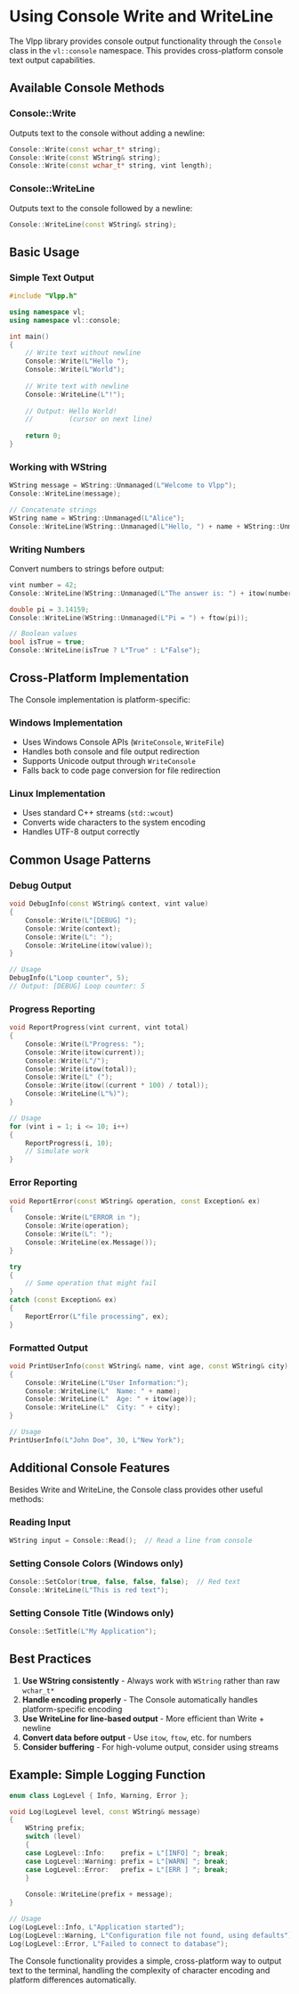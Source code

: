 # Using Console Write and WriteLine

The Vlpp library provides console output functionality through the `Console` class in the `vl::console` namespace. This provides cross-platform console text output capabilities.

## Available Console Methods

### Console::Write
Outputs text to the console without adding a newline:

```cpp
Console::Write(const wchar_t* string);
Console::Write(const WString& string);
Console::Write(const wchar_t* string, vint length);
```

### Console::WriteLine
Outputs text to the console followed by a newline:

```cpp
Console::WriteLine(const WString& string);
```

## Basic Usage

### Simple Text Output

```cpp
#include "Vlpp.h"

using namespace vl;
using namespace vl::console;

int main()
{
    // Write text without newline
    Console::Write(L"Hello ");
    Console::Write(L"World");
    
    // Write text with newline  
    Console::WriteLine(L"!");
    
    // Output: Hello World!
    //         (cursor on next line)
    
    return 0;
}
```

### Working with WString

```cpp
WString message = WString::Unmanaged(L"Welcome to Vlpp");
Console::WriteLine(message);

// Concatenate strings
WString name = WString::Unmanaged(L"Alice");
Console::WriteLine(WString::Unmanaged(L"Hello, ") + name + WString::Unmanaged(L"!"));
```

### Writing Numbers

Convert numbers to strings before output:

```cpp
vint number = 42;
Console::WriteLine(WString::Unmanaged(L"The answer is: ") + itow(number));

double pi = 3.14159;
Console::WriteLine(WString::Unmanaged(L"Pi = ") + ftow(pi));

// Boolean values
bool isTrue = true;
Console::WriteLine(isTrue ? L"True" : L"False");
```

## Cross-Platform Implementation

The Console implementation is platform-specific:

### Windows Implementation
- Uses Windows Console APIs (`WriteConsole`, `WriteFile`)
- Handles both console and file output redirection
- Supports Unicode output through `WriteConsole`
- Falls back to code page conversion for file redirection

### Linux Implementation  
- Uses standard C++ streams (`std::wcout`)
- Converts wide characters to the system encoding
- Handles UTF-8 output correctly

## Common Usage Patterns

### Debug Output

```cpp
void DebugInfo(const WString& context, vint value)
{
    Console::Write(L"[DEBUG] ");
    Console::Write(context);
    Console::Write(L": ");
    Console::WriteLine(itow(value));
}

// Usage
DebugInfo(L"Loop counter", 5);
// Output: [DEBUG] Loop counter: 5
```

### Progress Reporting

```cpp
void ReportProgress(vint current, vint total)
{
    Console::Write(L"Progress: ");
    Console::Write(itow(current));
    Console::Write(L"/");
    Console::Write(itow(total));
    Console::Write(L" (");
    Console::Write(itow((current * 100) / total));
    Console::WriteLine(L"%)");
}

// Usage
for (vint i = 1; i <= 10; i++)
{
    ReportProgress(i, 10);
    // Simulate work
}
```

### Error Reporting

```cpp
void ReportError(const WString& operation, const Exception& ex)
{
    Console::Write(L"ERROR in ");
    Console::Write(operation);
    Console::Write(L": ");
    Console::WriteLine(ex.Message());
}

try
{
    // Some operation that might fail
}
catch (const Exception& ex)
{
    ReportError(L"file processing", ex);
}
```

### Formatted Output

```cpp
void PrintUserInfo(const WString& name, vint age, const WString& city)
{
    Console::WriteLine(L"User Information:");
    Console::WriteLine(L"  Name: " + name);
    Console::WriteLine(L"  Age: " + itow(age));
    Console::WriteLine(L"  City: " + city);
}

// Usage
PrintUserInfo(L"John Doe", 30, L"New York");
```

## Additional Console Features

Besides Write and WriteLine, the Console class provides other useful methods:

### Reading Input
```cpp
WString input = Console::Read();  // Read a line from console
```

### Setting Console Colors (Windows only)
```cpp
Console::SetColor(true, false, false, false);  // Red text
Console::WriteLine(L"This is red text");
```

### Setting Console Title (Windows only)
```cpp
Console::SetTitle(L"My Application");
```

## Best Practices

1. **Use WString consistently** - Always work with `WString` rather than raw `wchar_t*`
2. **Handle encoding properly** - The Console automatically handles platform-specific encoding
3. **Use WriteLine for line-based output** - More efficient than Write + newline
4. **Convert data before output** - Use `itow`, `ftow`, etc. for numbers
5. **Consider buffering** - For high-volume output, consider using streams

## Example: Simple Logging Function

```cpp
enum class LogLevel { Info, Warning, Error };

void Log(LogLevel level, const WString& message)
{
    WString prefix;
    switch (level)
    {
    case LogLevel::Info:    prefix = L"[INFO] "; break;
    case LogLevel::Warning: prefix = L"[WARN] "; break;
    case LogLevel::Error:   prefix = L"[ERR ] "; break;
    }
    
    Console::WriteLine(prefix + message);
}

// Usage
Log(LogLevel::Info, L"Application started");
Log(LogLevel::Warning, L"Configuration file not found, using defaults");
Log(LogLevel::Error, L"Failed to connect to database");
```

The Console functionality provides a simple, cross-platform way to output text to the terminal, handling the complexity of character encoding and platform differences automatically.